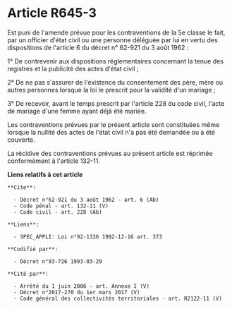 # Article R645-3

Est puni de l'amende prévue pour les contraventions de la 5e classe le fait, par un officier d'état civil ou une personne
déléguée par lui en vertu des dispositions de l'article 6 du décret n° 62-921 du 3 août 1962 : 

1° De contrevenir aux dispositions réglementaires concernant la tenue des registres et la publicité des actes d'état civil ; 

2° De ne pas s'assurer de l'existence du consentement des père, mère ou autres personnes lorsque la loi le prescrit pour la
validité d'un mariage ; 

3° De recevoir, avant le temps prescrit par l'article 228 du code civil, l'acte de mariage d'une femme ayant déjà été
mariée. 

Les contraventions prévues par le présent article sont constituées même lorsque la nullité des actes de l'état civil n'a pas
été demandée ou a été couverte. 

La récidive des contraventions prévues au présent article est réprimée conformément à l'article 132-11.

**Liens relatifs à cet article**

	**Cite**:

	  - Décret n°62-921 du 3 août 1962 - art. 6 (Ab)
	  - Code pénal - art. 132-11 (V)
	  - Code civil - art. 228 (Ab)

	**Liens**:

	  - SPEC_APPLI: Loi n°92-1336 1992-12-16 art. 373

	**Codifié par**:

	  - Décret n°93-726 1993-03-29

	**Cité par**:

	  - Arrêté du 1 juin 2006 - art. Annexe I (V)
	  - Décret n°2017-270 du 1er mars 2017 (V)
	  - Code général des collectivités territoriales - art. R2122-11 (V)
